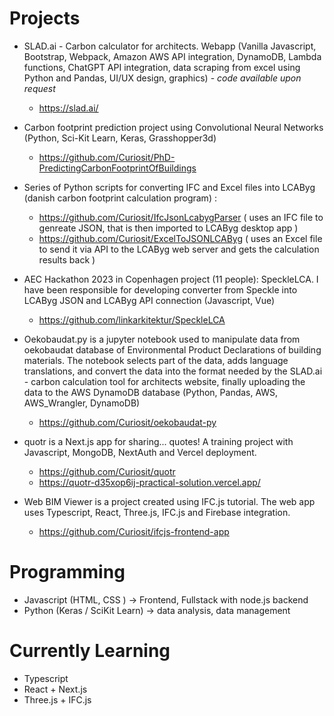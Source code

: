 
# Projects
- SLAD.ai - Carbon calculator for architects. Webapp (Vanilla Javascript, Bootstrap, Webpack, Amazon AWS API integration, DynamoDB, Lambda functions, ChatGPT API integration, data scraping from excel using Python and Pandas, UI/UX design, graphics) - *code available upon request*
    - https://slad.ai/
- Carbon footprint prediction project using Convolutional Neural Networks (Python, Sci-Kit Learn, Keras, Grasshopper3d)
    - https://github.com/Curiosit/PhD-PredictingCarbonFootprintOfBuildings 
- Series of Python scripts for converting IFC and Excel files into LCAByg (danish carbon footprint calculation program) :
    - https://github.com/Curiosit/IfcJsonLcabygParser ( uses an IFC file to genreate JSON, that is then imported to LCAByg desktop app )
    - https://github.com/Curiosit/ExcelToJSONLCAByg ( uses an Excel file to send it via API to the LCAByg web server and gets the calculation results back )
- AEC Hackathon 2023 in Copenhagen project (11 people): SpeckleLCA. I have been responsible for developing converter from Speckle into LCAByg JSON and LCAByg API connection (Javascript, Vue)
    - https://github.com/linkarkitektur/SpeckleLCA
 

- Oekobaudat.py is a jupyter notebook used to manipulate data from oekobaudat database of Environmental Product Declarations of building materials. The notebook selects part of the data, adds language translations, and convert the data into the format needed by the SLAD.ai - carbon calculation tool for architects website, finally uploading the data to the AWS DynamoDB database (Python, Pandas, AWS, AWS_Wrangler, DynamoDB) 
    - https://github.com/Curiosit/oekobaudat-py
 
- quotr is a Next.js app for sharing... quotes! A training project with Javascript, MongoDB, NextAuth and Vercel deployment.
    - https://github.com/Curiosit/quotr
    - https://quotr-d35xop6ij-practical-solution.vercel.app/
      
- Web BIM Viewer is a project created using IFC.js tutorial. The web app uses Typescript, React, Three.js, IFC.js and Firebase integration.
    - https://github.com/Curiosit/ifcjs-frontend-app

# Programming
- Javascript (HTML, CSS ) -> Frontend, Fullstack with node.js backend
- Python (Keras / SciKit Learn) -> data analysis, data management

# Currently Learning
- Typescript
- React + Next.js
- Three.js + IFC.js

